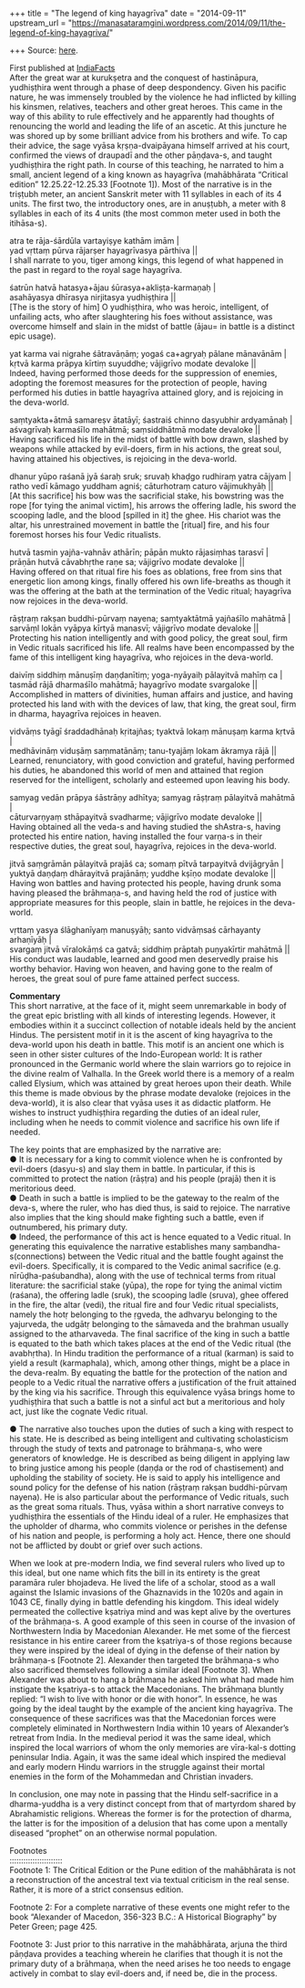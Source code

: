 +++
title = "The legend of king hayagrīva"
date = "2014-09-11"
upstream_url = "https://manasataramgini.wordpress.com/2014/09/11/the-legend-of-king-hayagriva/"

+++
Source: [here](https://manasataramgini.wordpress.com/2014/09/11/the-legend-of-king-hayagriva/).

First published at
[IndiaFacts](http://www.indiafacts.co.in/legend-king-hayagriva/?utm_source=rss&utm_medium=rss&utm_campaign=legend-king-hayagriva)  
After the great war at kurukṣetra and the conquest of hastināpura,
yudhiṣṭhira went through a phase of deep despondency. Given his pacific
nature, he was immensely troubled by the violence he had inflicted by
killing his kinsmen, relatives, teachers and other great heroes. This
came in the way of this ability to rule effectively and he apparently
had thoughts of renouncing the world and leading the life of an ascetic.
At this juncture he was shored up by some brilliant advice from his
brothers and wife. To cap their advice, the sage vyāsa kṛṣṇa-dvaipāyana
himself arrived at his court, confirmed the views of draupadī and the
other pāṇḍava-s, and taught yudhiṣṭhira the right path. In course of
this teaching, he narrated to him a small, ancient legend of a king
known as hayagrīva (mahābhārata “Critical edition” 12.25.22-12.25.33
\[Footnote 1\]). Most of the narrative is in the triṣṭubh meter, an
ancient Sanskrit meter with 11 syllables in each of its 4 units. The
first two, the introductory ones, are in anuṣṭubh, a meter with 8
syllables in each of its 4 units (the most common meter used in both the
itihāsa-s).

atra te rāja-śārdūla vartayiṣye kathām imām \|  
yad vṛttaṃ pūrva rājarṣer hayagrīvasya pārthiva \|\|  
I shall narrate to you, tiger among kings, this legend of what happened
in the past in regard to the royal sage hayagrīva.

śatrūn hatvā hatasya+ājau śūrasya+akliṣṭa-karmaṇaḥ \|  
asahāyasya dhīrasya nirjitasya yudhiṣṭhira \|\|  
\[The is the story of him\] O yudhiṣṭhira, who was heroic, intelligent,
of unfailing acts, who after slaughtering his foes without assistance,
was overcome himself and slain in the midst of battle (ājau= in battle
is a distinct epic usage).

yat karma vai nigrahe śātravāṇāṃ; yogaś ca+agryaḥ pālane mānavānām \|  
kṛtvā karma prāpya kīrtiṃ suyuddhe; vājigrīvo modate devaloke \|\|  
Indeed, having performed those deeds for the suppression of enemies,
adopting the foremost measures for the protection of people, having
performed his duties in battle hayagrīva attained glory, and is
rejoicing in the deva-world.

saṃtyakta+ātmā samareṣv ātatāyī; śastraiś chinno dasyubhir ardyamānaḥ
\|  
aśvagrīvaḥ karmaśīlo mahātmā; saṃsiddhātmā modate devaloke \|\|  
Having sacrificed his life in the midst of battle with bow drawn,
slashed by weapons while attacked by evil-doers, firm in his actions,
the great soul, having attained his objectives, is rejoicing in the
deva-world.

dhanur yūpo raśanā jyā śaraḥ sruk; sruvaḥ khaḍgo rudhiraṃ yatra cājyam
\|  
ratho vedī kāmago yuddham agniś; cāturhotraṃ caturo vājimukhyāḥ \|\|  
\[At this sacrifice\] his bow was the sacrificial stake, his bowstring
was the rope \[for tying the animal victim\], his arrows the offering
ladle, his sword the scooping ladle, and the blood \[spilled in it\] the
ghee. His chariot was the altar, his unrestrained movement in battle the
\[ritual\] fire, and his four foremost horses his four Vedic ritualists.

hutvā tasmin yajña-vahnāv athārīn; pāpān mukto rājasiṃhas tarasvī \|  
prāṇān hutvā cāvabhṛthe raṇe sa; vājigrīvo modate devaloke \|\|  
Having offered on that ritual fire his foes as oblations, free from sins
that energetic lion among kings, finally offered his own life-breaths as
though it was the offering at the bath at the termination of the Vedic
ritual; hayagrīva now rejoices in the deva-world.

rāṣṭraṃ rakṣan buddhi-pūrvaṃ nayena; saṃtyaktātmā yajñaśīlo mahātmā \|  
sarvāṃl lokān vyāpya kīrtyā manasvī; vājigrīvo modate devaloke \|\|  
Protecting his nation intelligently and with good policy, the great
soul, firm in Vedic rituals sacrificed his life. All realms have been
encompassed by the fame of this intelligent king hayagrīva, who rejoices
in the deva-world.

daivīṃ siddhiṃ mānuṣīṃ daṇḍanītiṃ; yoga-nyāyaiḥ pālayitvā mahīṃ ca \|  
tasmād rājā dharmaśīlo mahātmā; hayagrīvo modate svargaloke \|\|  
Accomplished in matters of divinities, human affairs and justice, and
having protected his land with with the devices of law, that king, the
great soul, firm in dharma, hayagrīva rejoices in heaven.

vidvāṃs tyāgī śraddadhānaḥ kṛitajñas; tyaktvā lokaṃ mānuṣaṃ karma kṛtvā
\|  
medhāvināṃ viduṣāṃ saṃmatānāṃ; tanu-tyajāṃ lokam ākramya rājā \|\|  
Learned, renunciatory, with good conviction and grateful, having
performed his duties, he abandoned this world of men and attained that
region reserved for the intelligent, scholarly and esteemed upon leaving
his body.

samyag vedān prāpya śāstrāṇy adhītya; samyag rāṣṭraṃ pālayitvā mahātmā
\|  
cāturvarṇyaṃ sthāpayitvā svadharme; vājigrīvo modate devaloke \|\|  
Having obtained all the veda-s and having studied the shAstra-s, having
protected his entire nation, having installed the four varṇa-s in their
respective duties, the great soul, hayagrīva, rejoices in the
deva-world.

jitvā saṃgrāmān pālayitvā prajāś ca; somaṃ pītvā tarpayitvā dvijāgryān
\|  
yuktyā daṇḍaṃ dhārayitvā prajānāṃ; yuddhe kṣīṇo modate devaloke \|\|  
Having won battles and having protected his people, having drunk soma
having pleased the brāhmaṇa-s, and having held the rod of justice with
appropriate measures for this people, slain in battle, he rejoices in
the deva-world.

vṛttaṃ yasya ślāghanīyaṃ manuṣyāḥ; santo vidvāṃsaś cārhayanty arhaṇīyāḥ
\|  
svargaṃ jitvā vīralokāṃś ca gatvā; siddhiṃ prāptaḥ puṇyakīrtir mahātmā
\|\|  
His conduct was laudable, learned and good men deservedly praise his
worthy behavior. Having won heaven, and having gone to the realm of
heroes, the great soul of pure fame attained perfect success.

**Commentary**  
This short narrative, at the face of it, might seem unremarkable in body
of the great epic bristling with all kinds of interesting legends.
However, it embodies within it a succinct collection of notable ideals
held by the ancient Hindus. The persistent motif in it is the ascent of
king hayagrīva to the deva-world upon his death in battle. This motif is
an ancient one which is seen in other sister cultures of the
Indo-European world: It is rather pronounced in the Germanic world where
the slain warriors go to rejoice in the divine realm of Valhalla. In the
Greek world there is a memory of a realm called Elysium, which was
attained by great heroes upon their death. While this theme is made
obvious by the phrase modate devaloke (rejoices in the deva-world), it
is also clear that vyāsa uses it as didactic platform. He wishes to
instruct yudhiṣṭhira regarding the duties of an ideal ruler, including
when he needs to commit violence and sacrifice his own life if needed.

The key points that are emphasized by the narrative are:  
● It is necessary for a king to commit violence when he is confronted by
evil-doers (dasyu-s) and slay them in battle. In particular, if this is
committed to protect the nation (rāṣṭra) and his people (prajā) then it
is meritorious deed.  
● Death in such a battle is implied to be the gateway to the realm of
the deva-s, where the ruler, who has died thus, is said to rejoice. The
narrative also implies that the king should make fighting such a battle,
even if outnumbered, his primary duty.  
● Indeed, the performance of this act is hence equated to a Vedic
ritual. In generating this equivalence the narrative establishes many
saṃbandha-s(connections) between the Vedic ritual and the battle fought
against the evil-doers. Specifically, it is compared to the Vedic animal
sacrifice (e.g. nīrūḍha-paśubandha), along with the use of technical
terms from ritual literature: the sacrificial stake (yūpa), the rope for
tying the animal victim (raśana), the offering ladle (sruk), the
scooping ladle (sruva), ghee offered in the fire, the altar (vedi), the
ritual fire and four Vedic ritual specialists, namely the hotṛ belonging
to the ṛgveda, the adhvaryu belonging to the yajurveda, the udgātṛ
belonging to the sāmaveda and the brahman usually assigned to the
atharvaveda. The final sacrifice of the king in such a battle is equated
to the bath which takes places at the end of the Vedic ritual (the
avabhṛtha). In Hindu tradition the performance of a ritual (karman) is
said to yield a result (karmaphala), which, among other things, might be
a place in the deva-realm. By equating the battle for the protection of
the nation and people to a Vedic ritual the narrative offers a
justification of the fruit attained by the king via his sacrifice.
Through this equivalence vyāsa brings home to yudhiṣṭhira that such a
battle is not a sinful act but a meritorious and holy act, just like the
cognate Vedic ritual.

● The narrative also touches upon the duties of such a king with respect
to his state. He is described as being intelligent and cultivating
scholasticism through the study of texts and patronage to brāhmaṇa-s,
who were generators of knowledge. He is described as being diligent in
applying law to bring justice among his people (daṇḍa or the rod of
chastisement) and upholding the stability of society. He is said to
apply his intelligence and sound policy for the defense of his nation
(rāṣṭraṃ rakṣan buddhi-pūrvaṃ nayena). He is also particular about the
performance of Vedic rituals, such as the great soma rituals. Thus,
vyāsa within a short narrative conveys to yudhiṣṭhira the essentials of
the Hindu ideal of a ruler. He emphasizes that the upholder of dharma,
who commits violence or perishes in the defense of his nation and
people, is performing a holy act. Hence, there one should not be
afflicted by doubt or grief over such actions.

When we look at pre-modern India, we find several rulers who lived up to
this ideal, but one name which fits the bill in its entirety is the
great paramāra ruler bhojadeva. He lived the life of a scholar, stood as
a wall against the Islamic invasions of the Ghaznavids in the 1020s and
again in 1043 CE, finally dying in battle defending his kingdom. This
ideal widely permeated the collective kṣatriya mind and was kept alive
by the overtures of the brāhmaṇa-s. A good example of this seen in
course of the invasion of Northwestern India by Macedonian Alexander. He
met some of the fiercest resistance in his entire career from the
kṣatriya-s of those regions because they were inspired by the ideal of
dying in the defense of their nation by brāhmaṇa-s \[Footnote 2\].
Alexander then targeted the brāhmaṇa-s who also sacrificed themselves
following a similar ideal \[Footnote 3\]. When Alexander was about to
hang a brāhmaṇa he asked him what had made him instigate the kṣatriya-s
to attack the Macedonians. The brāhmaṇa bluntly replied: “I wish to live
with honor or die with honor”. In essence, he was going by the ideal
taught by the example of the ancient king hayagrīva. The consequence of
these sacrifices was that the Macedonian forces were completely
eliminated in Northwestern India within 10 years of Alexander’s retreat
from India. In the medieval period it was the same ideal, which inspired
the local warriors of whom the only memories are vīra-kal-s dotting
peninsular India. Again, it was the same ideal which inspired the
medieval and early modern Hindu warriors in the struggle against their
mortal enemies in the form of the Mohammedan and Christian invaders.

In conclusion, one may note in passing that the Hindu self-sacrifice in
a dharma-yuddha is a very distinct concept from that of martyrdom shared
by Abrahamistic religions. Whereas the former is for the protection of
dharma, the latter is for the imposition of a delusion that has come
upon a mentally diseased “prophet” on an otherwise normal population.

Footnotes  
:::::::::::::::::::::::  
Footnote 1: The Critical Edition or the Pune edition of the mahābhārata
is not a reconstruction of the ancestral text via textual criticism in
the real sense. Rather, it is more of a strict consensus edition.

Footnote 2: For a complete narrative of these events one might refer to
the book “Alexander of Macedon, 356-323 B.C.: A Historical Biography” by
Peter Green; page 425.

Footnote 3: Just prior to this narrative in the mahābhārata, arjuna the
third pāṇḍava provides a teaching wherein he clarifies that though it is
not the primary duty of a brāhmaṇa, when the need arises he too needs to
engage actively in combat to slay evil-doers and, if need be, die in the
process.

